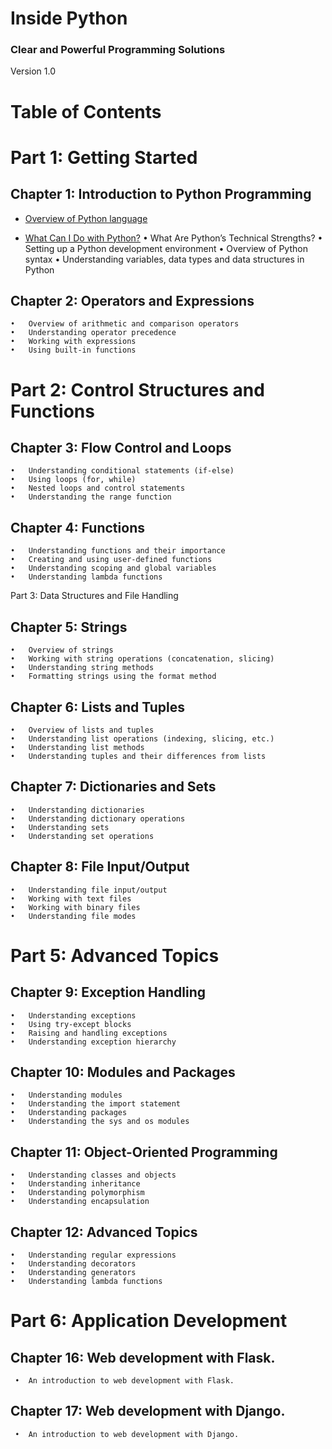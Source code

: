 
# Inside Python

### Clear and Powerful Programming Solutions
Version 1.0

# Table of Contents

# Part 1: Getting Started
## Chapter 1: Introduction to Python Programming
   * [Overview of Python language](https://www.github.com/satishsalyal/Inside-Python/blob/main/Overview%20of%20Python%20language.md)
    
   * [What Can I Do with Python?](https://github.com/satishsalyal/Inside-Python/blob/main/What%20Can%20I%20Do%20with%20Python%3F.md) 
    •	What Are Python’s Technical Strengths?
    •	Setting up a Python development environment
    •	Overview of Python syntax
    •	Understanding variables, data types and data structures in Python
    
## Chapter 2: Operators and Expressions
    •	Overview of arithmetic and comparison operators
    •	Understanding operator precedence
    •	Working with expressions
    •	Using built-in functions
    
# Part 2: Control Structures and Functions    
## Chapter 3: Flow Control and Loops
    •	Understanding conditional statements (if-else)
    •	Using loops (for, while)
    •	Nested loops and control statements
    •	Understanding the range function
    
## Chapter 4: Functions
    •	Understanding functions and their importance
    •	Creating and using user-defined functions
    •	Understanding scoping and global variables
    •	Understanding lambda functions

Part 3: Data Structures and File Handling
## Chapter 5: Strings
    •	Overview of strings
    •	Working with string operations (concatenation, slicing)
    •	Understanding string methods
    •	Formatting strings using the format method
    
## Chapter 6: Lists and Tuples
    •	Overview of lists and tuples
    •	Understanding list operations (indexing, slicing, etc.)
    •	Understanding list methods
    •	Understanding tuples and their differences from lists
    
## Chapter 7: Dictionaries and Sets
    •	Understanding dictionaries
    •	Understanding dictionary operations
    •	Understanding sets
    •	Understanding set operations
    
## Chapter 8: File Input/Output
    •	Understanding file input/output
    •	Working with text files
    •	Working with binary files
    •	Understanding file modes

# Part 5: Advanced Topics
## Chapter 9: Exception Handling
    •	Understanding exceptions
    •	Using try-except blocks
    •	Raising and handling exceptions
    •	Understanding exception hierarchy
    
## Chapter 10: Modules and Packages
    •	Understanding modules
    •	Understanding the import statement
    •	Understanding packages
    •	Understanding the sys and os modules
    
## Chapter 11: Object-Oriented Programming
    •	Understanding classes and objects
    •	Understanding inheritance
    •	Understanding polymorphism
    •	Understanding encapsulation
    
## Chapter 12: Advanced Topics
    •	Understanding regular expressions
    •	Understanding decorators
    •	Understanding generators
    •	Understanding lambda functions

# Part 6: Application Development
## Chapter 16: Web development with Flask.
     •	An introduction to web development with Flask.
## Chapter 17: Web development with Django. 
     •	An introduction to web development with Django.
